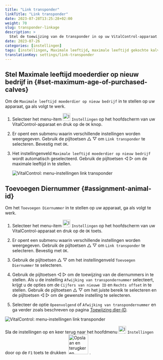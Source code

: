 ```yaml
---
title: "Link transponder"
linkTitle: "Link transponder"
date: 2023-07-28T13:25:28+02:00
weight: 70
slug: transponder-linkage
description: >
  Stel de toewijzing van de transponder in op uw VitalControl-apparaat.
date: 2023-07-26
categories: [instellingen]
tags: [instellingen, Maximale leeftijd, maximale leeftijd gekochte kalveren, Toewijzing dier-ID]
translationKey: settings/link-transponder
---
```

## Stel Maximale leeftijd moederdier op nieuw bedrijf in {#set-maximum-age-of-purchased-calves}
Om de `Maximale leeftijd moederdier op nieuw bedrijf` in te stellen op uw apparaat, ga als volgt te werk.

1. Selecteer het menu-item <img src="/icons/gear.svg" width="25" align="bottom" alt="Instellingen" /> `Instellingen` op het hoofdscherm van uw VitalControl-apparaat en druk op de `OK` knop.

2. Er opent een submenu waarin verschillende instellingen worden weergegeven. Gebruik de pijltoetsen △ ▽ om `Link transponder` te selecteren. Bevestig met `OK`.

3. Het instellingenveld `Maximale leeftijd moederdier op nieuw bedrijf` wordt automatisch geselecteerd. Gebruik de pijltoetsen ◁ ▷ om de maximale leeftijd in te stellen.

    ![VitalControl: menu-instellingen link transponder](../images/maximumage.png "Maximale leeftijd gekochte kalveren")

## Toevoegen Diernummer {#assignment-animal-id}

Om het `Toevoegen Diernummer` in te stellen op uw apparaat, ga als volgt te werk.

1. Selecteer het menu-item <img src="/icons/gear.svg" width="25" align="bottom" alt="Instellingen" /> `Instellingen` op het hoofdscherm van uw VitalControl-apparaat en druk op de `OK` toets.

2. Er opent een submenu waarin verschillende instellingen worden weergegeven. Gebruik de pijltoetsen △ ▽ om `Link transponder` te selecteren. Bevestig met `OK`.

3. Gebruik de pijltoetsen △ ▽ om het instellingenveld `Toevoegen Diernummer` te selecteren.

4. Gebruik de pijltoetsen ◁ ▷ om de toewijzing van de diernummers in te stellen. Als u de instelling `Afwijking van transpondernummer` selecteert, krijgt u de opties om de `Cijfers van nieuwe ID` en `Rechts offset` in te stellen. Gebruik de pijltoetsen △ ▽ om het juiste bereik te selecteren en de pijltoetsen ◁ ▷ om de gewenste instelling te selecteren.

5. Selecteer de optie `Opeenvolgend` of `Afwijking van transpondernummer` en ga verder zoals beschreven op pagina [Toewijzing dier-ID](../animal-registration/#toevoegen-diernummer).

![VitalControl: menu-instellingen link transponder](../images/assignmentanimalid.png "Toewijzing dier-ID")

Sla de instellingen op en keer terug naar het hoofdmenu <img src="/icons/gear.svg" width="25" align="bottom" alt="Instellingen" /> `Instellingen` door op de `F1` toets te drukken &nbsp;<img src="/icons/footer/save_exit.svg" width="65" align="bottom" alt="Opslaan en terugkeren" />&nbsp;.
